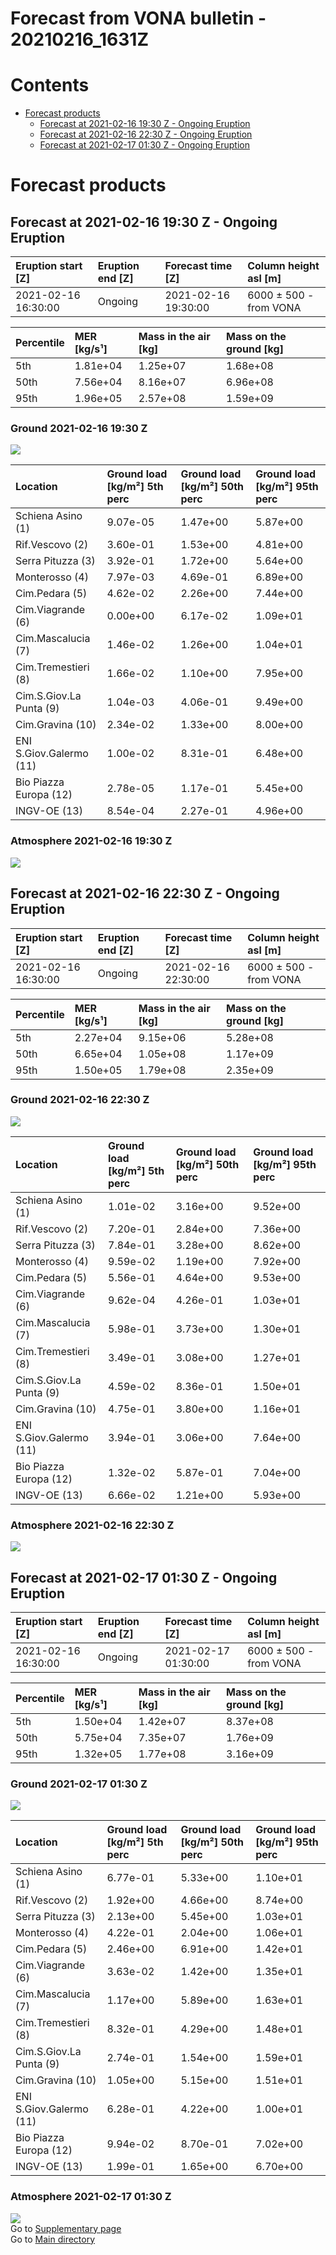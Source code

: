 
Forecast from VONA bulletin - 20210216_1631Z
============================================

Contents
========

* [Forecast products](#forecast-products)
	* [Forecast at 2021-02-16 19:30 Z - Ongoing Eruption](#forecast-at-2021-02-16-1930-z---ongoing-eruption)
	* [Forecast at 2021-02-16 22:30 Z - Ongoing Eruption](#forecast-at-2021-02-16-2230-z---ongoing-eruption)
	* [Forecast at 2021-02-17 01:30 Z - Ongoing Eruption](#forecast-at-2021-02-17-0130-z---ongoing-eruption)

# Forecast products

## Forecast at 2021-02-16 19:30 Z - Ongoing Eruption
  

|Eruption start [Z]|Eruption end [Z]|Forecast time [Z]|Column height asl [m]|
| :--- | :--- | :--- | :--- |
|2021-02-16 16:30:00|Ongoing|2021-02-16 19:30:00|6000 ± 500 - from VONA|
  
  

|Percentile|MER [kg/s¹]|Mass in the air [kg]|Mass on the ground [kg]|
| :--- | :--- | :--- | :--- |
|5th|1.81e+04|1.25e+07|1.68e+08|
|50th|7.56e+04|8.16e+07|6.96e+08|
|95th|1.96e+05|2.57e+08|1.59e+09|
  

### Ground 2021-02-16 19:30 Z
  
![](./figures/probability_grd_2021_02_16_1930_scenario_1_1.png)  
  
  
  
  
  
  
  
  
  
  
  
  

|Location|Ground load [kg/m²] 5th perc|Ground load [kg/m²] 50th perc|Ground load [kg/m²] 95th perc|
| :--- | :--- | :--- | :--- |
|Schiena Asino (1)|9.07e-05|1.47e+00|5.87e+00|
|Rif.Vescovo (2)|3.60e-01|1.53e+00|4.81e+00|
|Serra Pituzza (3)|3.92e-01|1.72e+00|5.64e+00|
|Monterosso (4)|7.97e-03|4.69e-01|6.89e+00|
|Cim.Pedara (5)|4.62e-02|2.26e+00|7.44e+00|
|Cim.Viagrande (6)|0.00e+00|6.17e-02|1.09e+01|
|Cim.Mascalucia (7)|1.46e-02|1.26e+00|1.04e+01|
|Cim.Tremestieri (8)|1.66e-02|1.10e+00|7.95e+00|
|Cim.S.Giov.La Punta (9)|1.04e-03|4.06e-01|9.49e+00|
|Cim.Gravina (10)|2.34e-02|1.33e+00|8.00e+00|
|ENI S.Giov.Galermo (11)|1.00e-02|8.31e-01|6.48e+00|
|Bio Piazza Europa (12)|2.78e-05|1.17e-01|5.45e+00|
|INGV-OE (13)|8.54e-04|2.27e-01|4.96e+00|
  

### Atmosphere 2021-02-16 19:30 Z
  
![](./figures/probability_air_2021_02_16_1930_scenario_1_conclev_1_1.png)
## Forecast at 2021-02-16 22:30 Z - Ongoing Eruption
  

|Eruption start [Z]|Eruption end [Z]|Forecast time [Z]|Column height asl [m]|
| :--- | :--- | :--- | :--- |
|2021-02-16 16:30:00|Ongoing|2021-02-16 22:30:00|6000 ± 500 - from VONA|
  
  

|Percentile|MER [kg/s¹]|Mass in the air [kg]|Mass on the ground [kg]|
| :--- | :--- | :--- | :--- |
|5th|2.27e+04|9.15e+06|5.28e+08|
|50th|6.65e+04|1.05e+08|1.17e+09|
|95th|1.50e+05|1.79e+08|2.35e+09|
  

### Ground 2021-02-16 22:30 Z
  
![](./figures/probability_grd_2021_02_16_2230_scenario_1_2.png)  
  
  
  
  
  
  
  
  
  
  
  
  

|Location|Ground load [kg/m²] 5th perc|Ground load [kg/m²] 50th perc|Ground load [kg/m²] 95th perc|
| :--- | :--- | :--- | :--- |
|Schiena Asino (1)|1.01e-02|3.16e+00|9.52e+00|
|Rif.Vescovo (2)|7.20e-01|2.84e+00|7.36e+00|
|Serra Pituzza (3)|7.84e-01|3.28e+00|8.62e+00|
|Monterosso (4)|9.59e-02|1.19e+00|7.92e+00|
|Cim.Pedara (5)|5.56e-01|4.64e+00|9.53e+00|
|Cim.Viagrande (6)|9.62e-04|4.26e-01|1.03e+01|
|Cim.Mascalucia (7)|5.98e-01|3.73e+00|1.30e+01|
|Cim.Tremestieri (8)|3.49e-01|3.08e+00|1.27e+01|
|Cim.S.Giov.La Punta (9)|4.59e-02|8.36e-01|1.50e+01|
|Cim.Gravina (10)|4.75e-01|3.80e+00|1.16e+01|
|ENI S.Giov.Galermo (11)|3.94e-01|3.06e+00|7.64e+00|
|Bio Piazza Europa (12)|1.32e-02|5.87e-01|7.04e+00|
|INGV-OE (13)|6.66e-02|1.21e+00|5.93e+00|
  

### Atmosphere 2021-02-16 22:30 Z
  
![](./figures/probability_air_2021_02_16_2230_scenario_1_conclev_1_2.png)
## Forecast at 2021-02-17 01:30 Z - Ongoing Eruption
  

|Eruption start [Z]|Eruption end [Z]|Forecast time [Z]|Column height asl [m]|
| :--- | :--- | :--- | :--- |
|2021-02-16 16:30:00|Ongoing|2021-02-17 01:30:00|6000 ± 500 - from VONA|
  
  

|Percentile|MER [kg/s¹]|Mass in the air [kg]|Mass on the ground [kg]|
| :--- | :--- | :--- | :--- |
|5th|1.50e+04|1.42e+07|8.37e+08|
|50th|5.75e+04|7.35e+07|1.76e+09|
|95th|1.32e+05|1.77e+08|3.16e+09|
  

### Ground 2021-02-17 01:30 Z
  
![](./figures/probability_grd_2021_02_17_0130_scenario_1_3.png)  
  
  
  
  
  
  
  
  
  
  
  
  

|Location|Ground load [kg/m²] 5th perc|Ground load [kg/m²] 50th perc|Ground load [kg/m²] 95th perc|
| :--- | :--- | :--- | :--- |
|Schiena Asino (1)|6.77e-01|5.33e+00|1.10e+01|
|Rif.Vescovo (2)|1.92e+00|4.66e+00|8.74e+00|
|Serra Pituzza (3)|2.13e+00|5.45e+00|1.03e+01|
|Monterosso (4)|4.22e-01|2.04e+00|1.06e+01|
|Cim.Pedara (5)|2.46e+00|6.91e+00|1.42e+01|
|Cim.Viagrande (6)|3.63e-02|1.42e+00|1.35e+01|
|Cim.Mascalucia (7)|1.17e+00|5.89e+00|1.63e+01|
|Cim.Tremestieri (8)|8.32e-01|4.29e+00|1.48e+01|
|Cim.S.Giov.La Punta (9)|2.74e-01|1.54e+00|1.59e+01|
|Cim.Gravina (10)|1.05e+00|5.15e+00|1.51e+01|
|ENI S.Giov.Galermo (11)|6.28e-01|4.22e+00|1.00e+01|
|Bio Piazza Europa (12)|9.94e-02|8.70e-01|7.02e+00|
|INGV-OE (13)|1.99e-01|1.65e+00|6.70e+00|
  

### Atmosphere 2021-02-17 01:30 Z
  
![](./figures/probability_air_2021_02_17_0130_scenario_1_conclev_1_3.png)  
Go to [Supplementary page](Supplementary_page.md)  
Go to [Main directory](https://github.com/federicapardini/Real_time_ash_forecast)